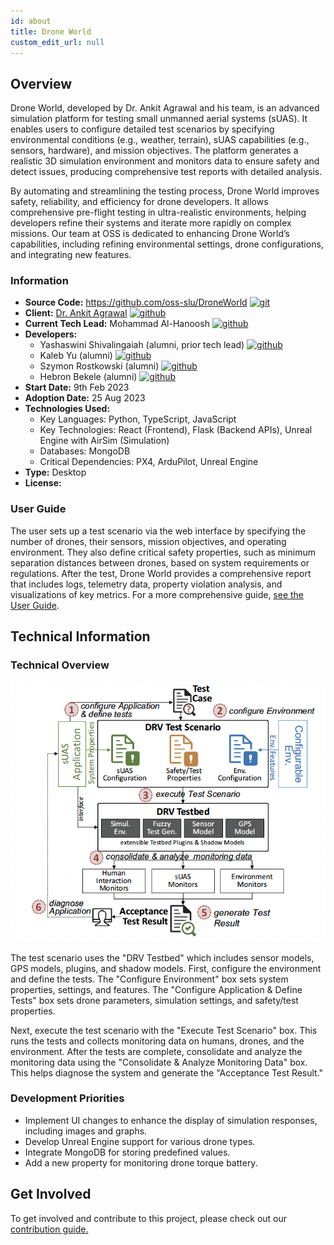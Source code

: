 ```yaml
---
id: about
title: Drone World
custom_edit_url: null
---
```


## Overview
Drone World, developed by Dr. Ankit Agrawal and his team, is an advanced simulation platform for testing small unmanned aerial systems (sUAS). It enables users to configure detailed test scenarios by specifying environmental conditions (e.g., weather, terrain), sUAS capabilities (e.g., sensors, hardware), and mission objectives. The platform generates a realistic 3D simulation environment and monitors data to ensure safety and detect issues, producing comprehensive test reports with detailed analysis.

By automating and streamlining the testing process, Drone World improves safety, reliability, and efficiency for drone developers. It allows comprehensive pre-flight testing in ultra-realistic environments, helping developers refine their systems and iterate more rapidly on complex missions. Our team at OSS is dedicated to enhancing Drone World’s capabilities, including refining environmental settings, drone configurations, and integrating new features.

### Information

- **Source Code:**  https://github.com/oss-slu/DroneWorld [<img src="/img/git-alt.svg" alt="git" width="25" height="25" />](https://github.com/oss-slu/DroneWorld)
- **Client:** [Dr. Ankit Agrawal](https://www.slu.edu/science-and-engineering/academics/computer-science/faculty-and-staff/ankit-agrawal.php) [<img src="/img/github.svg" alt="github" width="25" height="25" />](https://github.com/ankyAgrawal)
- **Current Tech Lead:** Mohammad Al-Hanoosh [<img src="/img/github.svg" alt="github" width="25" height="25" />](https://github.com/mohamdlog)
- **Developers:**
    <!--[<img src="/img/linkedin.svg" alt="linkedin" width="25" height="25" />](https://www.linkedin.com/in/)-->
    <!--
    - Student (capstone) [<img src="/img/github.svg" alt="github" width="25" height="25" />](https://github.com/)
    - Student (capstone) [<img src="/img/github.svg" alt="github" width="25" height="25" />](https://github.com/)
    - Student (capstone) [<img src="/img/github.svg" alt="github" width="25" height="25" />](https://github.com/) 
    -->
    - Yashaswini Shivalingaiah (alumni, prior tech lead) [<img src="/img/github.svg" alt="github" width="25" height="25" />](https://github.com/yashaswini-slu)
    - Kaleb Yu (alumni) [<img src="/img/github.svg" alt="github" width="25" height="25" />](https://github.com/kalyus)
    - Szymon Rostkowski (alumni) [<img src="/img/github.svg" alt="github" width="25" height="25" />](https://github.com/sr259)
    - Hebron Bekele (alumni) [<img src="/img/github.svg" alt="github" width="25" height="25" />](https://github.com/hebronh) 
- **Start Date:** 9th Feb 2023
- **Adoption Date:** 25 Aug 2023
- **Technologies Used:**
    - Key Languages: Python, TypeScript, JavaScript
    - Key Technologies: React (Frontend), Flask (Backend APIs), Unreal Engine with AirSim (Simulation)
    - Databases: MongoDB
    - Critical Dependencies: PX4, ArduPilot, Unreal Engine
- **Type:** Desktop
- **License:**

### User Guide

The user sets up a test scenario via the web interface by specifying the number of drones, their sensors, mission objectives, and operating environment. They also define critical safety properties, such as minimum separation distances between drones, based on system requirements or regulations. After the test, Drone World provides a comprehensive report that includes logs, telemetry data, property violation analysis, and visualizations of key metrics. For a more comprehensive guide, [see the User Guide](https://github.com/oss-slu/DroneWorld/wiki/User-Guide).

## Technical Information

### Technical Overview

![Architecture](DroneWorld%20Architecture.png)

The test scenario uses the "DRV Testbed" which includes sensor models, GPS models, plugins, and shadow models. First, configure the environment and define the tests. The "Configure Environment" box sets system properties, settings, and features. The "Configure Application & Define Tests" box sets drone parameters, simulation settings, and safety/test properties.

Next, execute the test scenario with the "Execute Test Scenario" box. This runs the tests and collects monitoring data on humans, drones, and the environment. After the tests are complete, consolidate and analyze the monitoring data using the "Consolidate & Analyze Monitoring Data" box. This helps diagnose the system and generate the "Acceptance Test Result."

### Development Priorities

- Implement UI changes to enhance the display of simulation responses, including images and graphs.
- Develop Unreal Engine support for various drone types.
- Integrate MongoDB for storing predefined values.
- Add a new property for monitoring drone torque battery.

## Get Involved

To get involved and contribute to this project, please check out our [contribution guide.](https://github.com/oss-slu/DroneWorld/wiki/Contributing-Guide)